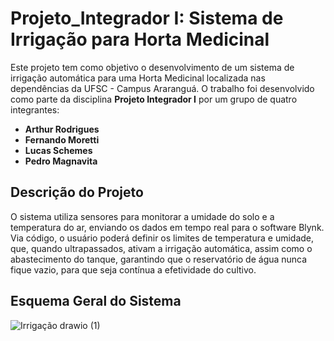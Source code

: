 # Projeto_Integrador I: Sistema de Irrigação para Horta Medicinal

Este projeto tem como objetivo o desenvolvimento de um sistema de irrigação automática para uma Horta Medicinal localizada nas dependências da UFSC - Campus Araranguá. O trabalho foi desenvolvido como parte da disciplina **Projeto Integrador I** por um grupo de quatro integrantes:

- **Arthur Rodrigues**
- **Fernando Moretti**
- **Lucas Schemes**
- **Pedro Magnavita**

## Descrição do Projeto
O sistema utiliza sensores para monitorar a umidade do solo e a temperatura do ar, enviando os dados em tempo real para o software Blynk. Via código, o usuário poderá definir os limites de temperatura e umidade,  que, quando ultrapassados, ativam a irrigação automática, assim como o abastecimento do tanque, garantindo que o reservatório de água nunca fique vazio, para que seja contínua a efetividade do cultivo.

## Esquema Geral do Sistema
![Irrigação drawio (1)](https://github.com/user-attachments/assets/a1357d2c-8834-49f1-b013-14b51f24a0bd)
